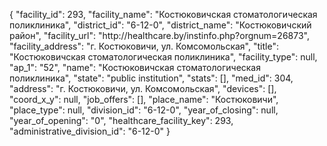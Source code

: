 {
    "facility_id": 293,
    "facility_name": "Костюковичская стоматологическая поликлиника",
    "district_id": "6-12-0",
    "district_name": "Костюковичский район",
    "facility_url": "http:\/\/healthcare.by\/instinfo.php?orgnum=26873",
    "facility_address": "г. Костюковичи, ул. Комсомольская",
    "title": "Костюковичская стоматологическая поликлиника",
    "facility_type": null,
    "ap_1": "52",
    "name": "Костюковичская стоматологическая поликлиника",
    "state": "public institution",
    "stats": [],
    "med_id": 304,
    "address": "г. Костюковичи, ул. Комсомольская",
    "devices": [],
    "coord_x_y": null,
    "job_offers": [],
    "place_name": "Костюковичи",
    "place_type": null,
    "division_id": "6-12-0",
    "year_of_closing": null,
    "year_of_opening": "0",
    "healthcare_facility_key": 293,
    "administrative_division_id": "6-12-0"
}